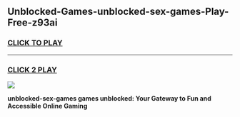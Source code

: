 
## Unblocked-Games-unblocked-sex-games-Play-Free-z93ai
<h3>
<a href="https://premium76.site?title=unblocked-sex-games&ref=18A1">CLICK TO PLAY</a></h3>
<hr>

<h3>
<a href="https://premium76.site?title=unblocked-sex-games&ref=18A1">CLICK 2 PLAY</a>
  
</h3>

<a href="https://premium76.site?title=unblocked-sex-games&ref=18A1"><img src="https://clearcache.store/games.png"></a>


**unblocked-sex-games games unblocked: Your Gateway to Fun and Accessible Online Gaming**
